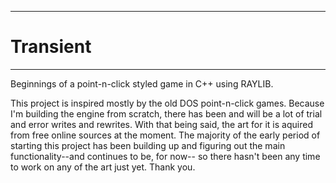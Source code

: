 **********************
# Transient
  -----------
  
Beginnings of a point-n-click styled game in C++ using RAYLIB.

This project is inspired mostly by the old DOS point-n-click games. Because I'm building the engine from scratch, there has been and will be a lot of
trial and error writes and rewrites. With that being said, the art for it is aquired from free online sources at the moment. The majority of the early
period of starting this project has been building up and figuring out the main functionality--and continues to be, for now-- so there hasn't been any
time to work on any of the art just yet.
Thank you.
